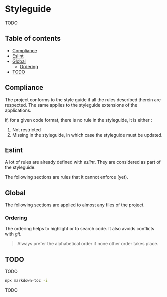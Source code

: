 # Styleguide

TODO

## Table of contents

<!-- toc -->

- [Compliance](#compliance)
- [Eslint](#eslint)
- [Global](#global)
  - [Ordering](#ordering)
- [TODO](#todo)

<!-- tocstop -->

## Compliance

The project conforms to the style guide if all the rules described therein are respected.
The same applies to the styleguide extensions of the applications.

if, for a given code format, there is no rule in the styleguide, it is either :

1. Not restricted
2. Missing in the styleguide, in which case the styleguide must be updated.

## Eslint

A lot of rules are already defined with _eslint_.
They are considered as part of the styleguide.

The following sections are rules that it cannot enforce (yet).

## Global

The following sections are applied to almost any files of the project.

### Ordering

The ordering helps to highlight or to search code.
It also avoids conflicts with _git_.

> Always prefer the alphabetical order if none other order takes place.

## TODO

TODO

```bash
npx markdown-toc -i 
```

TODO
